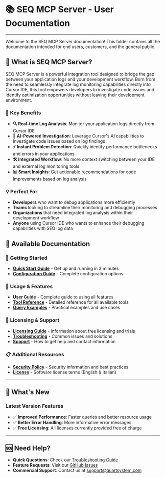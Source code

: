 # 📚 SEQ MCP Server - User Documentation

---

Welcome to the SEQ MCP Server documentation! This folder contains all the documentation intended for end users, customers, and the general public.

## 🎯 What is SEQ MCP Server?

SEQ MCP Server is a powerful integration tool designed to bridge the gap between your application logs and your development workflow. Born from the need to seamlessly integrate log monitoring capabilities directly into Cursor IDE, this tool empowers developers to investigate code issues and identify optimization opportunities without leaving their development environment.

### 🚀 Key Benefits

- **🔍 Real-time Log Analysis**: Monitor your application logs directly from Cursor IDE
- **🤖 AI-Powered Investigation**: Leverage Cursor's AI capabilities to investigate code issues based on log findings
- **⚡ Instant Problem Detection**: Quickly identify performance bottlenecks and errors in your applications
- **🛠️ Integrated Workflow**: No more context switching between your IDE and external log monitoring tools
- **📊 Smart Insights**: Get actionable recommendations for code improvements based on log analysis

### 💡 Perfect For

- **Developers** who want to debug applications more efficiently
- **Teams** looking to streamline their monitoring and debugging processes
- **Organizations** that need integrated log analysis within their development workflow
- **Anyone** using Cursor IDE who wants to enhance their debugging capabilities with SEQ log data

## 📖 Available Documentation

### 🚀 Getting Started
- **[Quick Start Guide](quick-start.md)** - Get up and running in 3 minutes
- **[Configuration Guide](configuration.md)** - Complete configuration options

### 🔧 Usage & Features
- **[User Guide](user-guide.md)** - Complete guide to using all features
- **[Tool Reference](user-guide.md#-tool-reference)** - Detailed reference for all available tools
- **[Query Examples](user-guide.md#-query-examples)** - Practical examples and use cases

### 🔐 Licensing & Support
- **[Licensing Guide](licensing_trial.md)** - Information about free licensing and trials
- **[Troubleshooting](troubleshooting.md)** - Common issues and solutions
- **[Support](support.md)** - How to get help and contact information

### 📋 Additional Resources
- **[Security Policy](security.md)** - Security information and best practices
- **[License](LICENSE)** - Software license terms (English & Italian)

---

## 🎯 What's New

### Latest Version Features
- ✅ **Improved Performance**: Faster queries and better resource usage
- ✅ **Better Error Handling**: More informative error messages
- ✅ **Free Licensing**: All licenses currently provided free of charge

---

## 🆘 Need Help?

- **Quick Questions**: Check our [Troubleshooting Guide](troubleshooting.md)
- **Feature Requests**: Visit our [GitHub Issues](https://github.com/quartsystem/seq-mcp-server/issues)
- **Commercial Support**: Contact us at [support@quartsystem.com](mailto:support@quartsystem.com)
